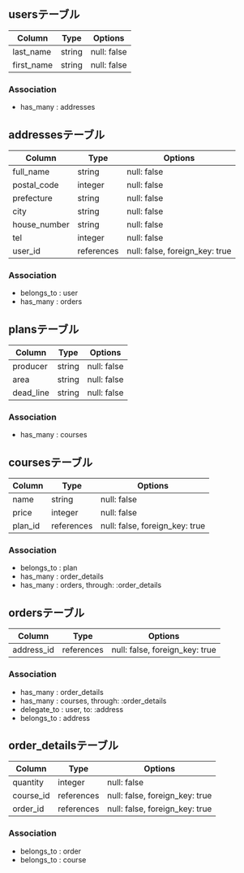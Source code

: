 ## usersテーブル
|Column|Type|Options|
|------|----|-------|
|last_name|string|null: false|
|first_name|string|null: false|

### Association
- has_many : addresses

## addressesテーブル

|Column|Type|Options|
|------|----|-------|
|full_name|string|null: false|
|postal_code|integer|null: false|
|prefecture|string|null: false|
|city|string|null: false|
|house_number|string|null: false|
|tel|integer|null: false|
|user_id|references|null: false, foreign_key: true|

### Association
- belongs_to : user
- has_many : orders

## plansテーブル

|Column|Type|Options|
|------|----|-------|
|producer|string|null: false|
|area|string|null: false|
|dead_line|string|null: false|

### Association
- has_many : courses

## coursesテーブル

|Column|Type|Options|
|------|----|-------|
|name|string|null: false|
|price|integer|null: false|
|plan_id|references|null: false, foreign_key: true|

### Association
- belongs_to : plan
- has_many : order_details
- has_many : orders, through: :order_details

## ordersテーブル

|Column|Type|Options|
|------|----|-------|
|address_id|references|null: false, foreign_key: true|

### Association
- has_many : order_details
- has_many : courses, through: :order_details
- delegate_to : user, to: :address
- belongs_to : address

## order_detailsテーブル

|Column|Type|Options|
|------|----|-------|
|quantity|integer|null: false|
|course_id|references|null: false, foreign_key: true|
|order_id|references|null: false, foreign_key: true|

### Association
- belongs_to : order
- belongs_to : course
